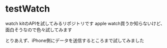 # testWatch
watch kitのAPIを試してみるリポジトリです
apple watch買うか知らないけど、面白そうなので色々試してみます

とりあえず、iPhone側にデータを送信するところまで試してみました

